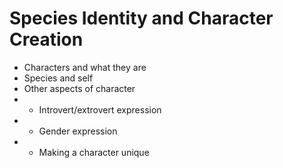Species Identity and Character Creation
=======================================

* Characters and what they are
* Species and self
* Other aspects of character
* * Introvert/extrovert expression
* * Gender expression
* * Making a character unique
